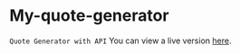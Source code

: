 # My-quote-generator
`Quote Generator with API`
You can view a live version [here](https://imenefadhlaoui.github.io/My-quote-generator/).
